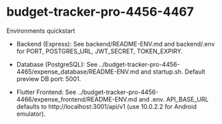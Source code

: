 # budget-tracker-pro-4456-4467

Environments quickstart

- Backend (Express):
  See backend/README-ENV.md and backend/.env for PORT, POSTGRES_URL, JWT_SECRET, TOKEN_EXPIRY.

- Database (PostgreSQL):
  See ../budget-tracker-pro-4456-4465/expense_database/README-ENV.md and startup.sh.
  Default preview DB port: 5001.

- Flutter Frontend:
  See ../budget-tracker-pro-4456-4466/expense_frontend/README-ENV.md and .env.
  API_BASE_URL defaults to http://localhost:3001/api/v1 (use 10.0.2.2 for Android emulator).